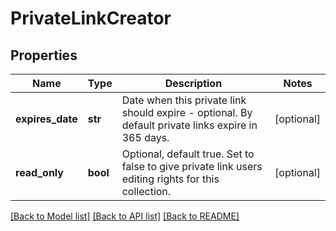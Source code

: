# PrivateLinkCreator

## Properties
Name | Type | Description | Notes
------------ | ------------- | ------------- | -------------
**expires_date** | **str** | Date when this private link should expire - optional. By default private links expire in 365 days. | [optional] 
**read_only** | **bool** | Optional, default true. Set to false to give private link users editing rights for this collection. | [optional] 

[[Back to Model list]](../README.md#documentation-for-models) [[Back to API list]](../README.md#documentation-for-api-endpoints) [[Back to README]](../README.md)


